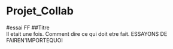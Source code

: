 # Projet_Collab
#essai FF
##Titre    
Il etait une fois.
Comment dire ce qui doit etre fait. 
ESSAYONS DE FAIREN'IMPORTEQUOI
